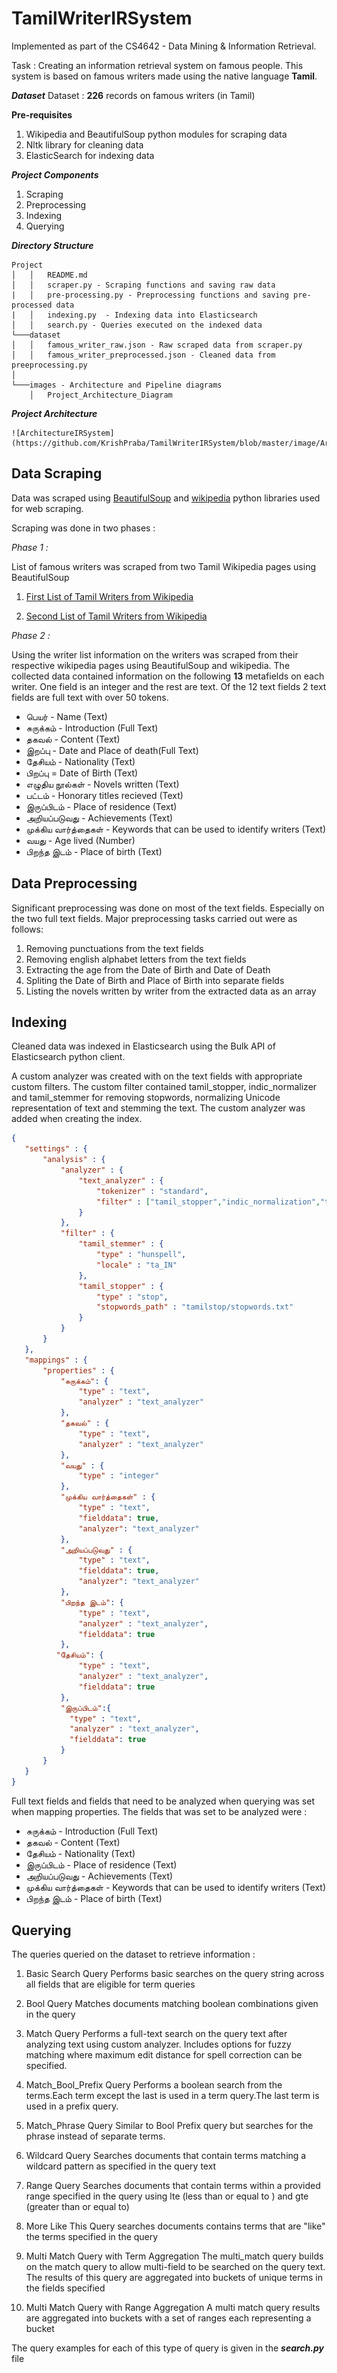 # TamilWriterIRSystem

Implemented as part of the CS4642 - Data Mining & Information Retrieval. 

Task : Creating an information retrieval system on famous people. This system is based on famous writers made using the native language **Tamil**.

**_Dataset_**
Dataset : **226** records on famous writers (in Tamil)

__Pre-requisites__

  1. Wikipedia and BeautifulSoup python modules for scraping data
  2. Nltk library for cleaning data
  3. ElasticSearch for indexing data

**_Project Components_** 
  1. Scraping 
  2. Preprocessing
  3. Indexing
  4. Querying 

**_Directory Structure_**

```
Project
│   │   README.md
│   │   scraper.py - Scraping functions and saving raw data
|   │   pre-processing.py - Preprocessing functions and saving pre-processed data 
|   │   indexing.py  - Indexing data into Elasticsearch 
│   │   search.py - Queries executed on the indexed data
└───dataset
│   │   famous_writer_raw.json - Raw scraped data from scraper.py
│   │   famous_writer_preprocessed.json - Cleaned data from preeprocessing.py
│   
└───images - Architecture and Pipeline diagrams
    │   Project_Architecture_Diagram

```

**_Project Architecture_**

    ![ArchitectureIRSystem](https://github.com/KrishPraba/TamilWriterIRSystem/blob/master/image/Architecture_IR_System.PNG)




## Data Scraping

Data was scraped using [BeautifulSoup](https://www.crummy.com/software/BeautifulSoup/) and [wikipedia](https://pypi.org/project/wikipedia/) python libraries used for web scraping. 

Scraping was done in two phases :

_Phase 1 :_

List of famous writers was scraped from two Tamil Wikipedia pages using BeautifulSoup

1. [First List of Tamil Writers from Wikipedia](https://ta.wikipedia.org/wiki/%E0%AE%A4%E0%AE%AE%E0%AE%BF%E0%AE%B4%E0%AF%8D_%E0%AE%8E%E0%AE%B4%E0%AF%81%E0%AE%A4%E0%AF%8D%E0%AE%A4%E0%AE%BE%E0%AE%B3%E0%AE%B0%E0%AF%8D%E0%AE%95%E0%AE%B3%E0%AF%8D_%E0%AE%AA%E0%AE%9F%E0%AF%8D%E0%AE%9F%E0%AE%BF%E0%AE%AF%E0%AE%B2%E0%AF%8D) 

2. [Second List of Tamil Writers from Wikipedia](https://ta.wikipedia.org/wiki/%E0%AE%AA%E0%AE%95%E0%AF%81%E0%AE%AA%E0%AF%8D%E0%AE%AA%E0%AF%81:%E0%AE%A4%E0%AE%AE%E0%AE%BF%E0%AE%B4%E0%AF%8D_%E0%AE%8E%E0%AE%B4%E0%AF%81%E0%AE%A4%E0%AF%8D%E0%AE%A4%E0%AE%BE%E0%AE%B3%E0%AE%B0%E0%AF%8D%E0%AE%95%E0%AE%B3%E0%AF%8D)

_Phase 2 :_

Using the writer list information on the writers was scraped from their respective wikipedia pages using BeautifulSoup and wikipedia. The collected data contained information on the following **13** metafields on each writer. One field is an integer and the rest are text. Of the 12 text fields 2 text fields are full text with over 50 tokens. 

- பெயர் - Name (Text)
- சுருக்கம் - Introduction (Full Text)
- தகவல் - Content (Text)
- இறப்பு - Date and Place of death(Full Text)
- தேசியம் - Nationality (Text)
- பிறப்பு = Date of Birth (Text)
- எழுதிய நூல்கள் - Novels written (Text)
- பட்டம் - Honorary titles recieved (Text)
- இருப்பிடம் - Place of residence (Text)
- அறியப்படுவது - Achievements (Text)
- முக்கிய வார்த்தைகள் - Keywords that can be used to identify writers (Text)
- வயது - Age lived (Number)
- பிறந்த இடம் - Place of birth (Text)



## Data Preprocessing

Significant preprocessing was done on most of the text fields. Especially on the two full text fields. Major preprocessing tasks carried out were as follows:
1. Removing punctuations from the text fields
2. Removing english alphabet letters from the text fields
3. Extracting the age from the Date of Birth and Date of Death
4. Spliting the Date of Birth and Place of Birth into separate fields
5. Listing the novels written by writer from the extracted data as an array





## Indexing

Cleaned data was indexed in Elasticsearch using the Bulk API of Elasticsearch python client. 

A custom analyzer was created with on the text fields with appropriate custom filters. The custom filter contained tamil_stopper, indic_normalizer and tamil_stemmer for removing stopwords, normalizing Unicode representation of text and stemming the text. The custom analyzer was added when creating the index.

 ```json
{
    "settings" : {
        "analysis" : {
            "analyzer" : {
                "text_analyzer" : {
                    "tokenizer" : "standard",
                    "filter" : ["tamil_stopper","indic_normalization","tamil_stemmer"]
                }
            },
            "filter" : {
                "tamil_stemmer" : {
                    "type" : "hunspell",
                    "locale" : "ta_IN"
                },
                "tamil_stopper" : {
                    "type" : "stop",
                    "stopwords_path" : "tamilstop/stopwords.txt"
                }
            }
        }
    },
    "mappings" : {
        "properties" : {
            "சுருக்கம்": {
                "type" : "text",
                "analyzer" : "text_analyzer"
            },
            "தகவல்" : {
                "type" : "text",
                "analyzer" : "text_analyzer"
            },
            "வயது" : {
                "type" : "integer"
            },
            "முக்கிய வார்த்தைகள்" : {
                "type" : "text",
                "fielddata": true,
                "analyzer": "text_analyzer"
            },
            "அறியப்படுவது" : {
                "type" : "text",
                "fielddata": true,
                "analyzer": "text_analyzer"
            },
            "பிறந்த இடம்": {
                "type" : "text",
                "analyzer" : "text_analyzer",
                "fielddata": true
            },
           "தேசியம்": {
                "type" : "text",
                "analyzer" : "text_analyzer",
                "fielddata": true
            },
            "இருப்பிடம்":{
              "type" : "text",
              "analyzer" : "text_analyzer",
              "fielddata": true
            }
        }
    }
}

```

Full text fields and fields that need to be analyzed when querying was set when mapping properties. The fields that was set to be analyzed were :

- சுருக்கம் - Introduction (Full Text)
- தகவல் - Content (Text)
- தேசியம் - Nationality (Text)
- இருப்பிடம் - Place of residence (Text)
- அறியப்படுவது - Achievements (Text)
- முக்கிய வார்த்தைகள் - Keywords that can be used to identify writers (Text)
- பிறந்த இடம் - Place of birth (Text)




## Querying

The queries queried on the dataset to retrieve information :

1. Basic Search Query
Performs basic searches on the query string across all fields that are eligible for term queries

2. Bool Query
Matches documents matching boolean combinations given in the query

3. Match Query
Performs a full-text search on the query text after analyzing text using custom analyzer. Includes options for fuzzy matching where maximum edit distance for spell correction can be specified.

4. Match_Bool_Prefix Query
Performs a boolean search from the terms.Each term except the last is used in a term query.The last term is used in a prefix query.

5. Match_Phrase Query
Similar to Bool Prefix query but searches for the phrase instead of separate terms.

6. Wildcard Query
Searches documents that contain terms matching a wildcard pattern as specified in the query text

7. Range Query
Searches documents that contain terms within a provided range specified in the query using lte (less than or equal to ) and gte (greater than or equal to)

8. More Like This Query
searches documents contains terms that are "like" the terms specified in the query

9. Multi Match Query with Term Aggregation
The multi_match query builds on the match query to allow multi-field to be searched on the query text. The results of this query are aggregated into buckets of unique terms in the fields specified

10. Multi Match Query with Range Aggregation
A multi match query results are aggregated into buckets with a set of ranges each representing a bucket


The query examples for each of this type of query is given in the **_search.py_** file
